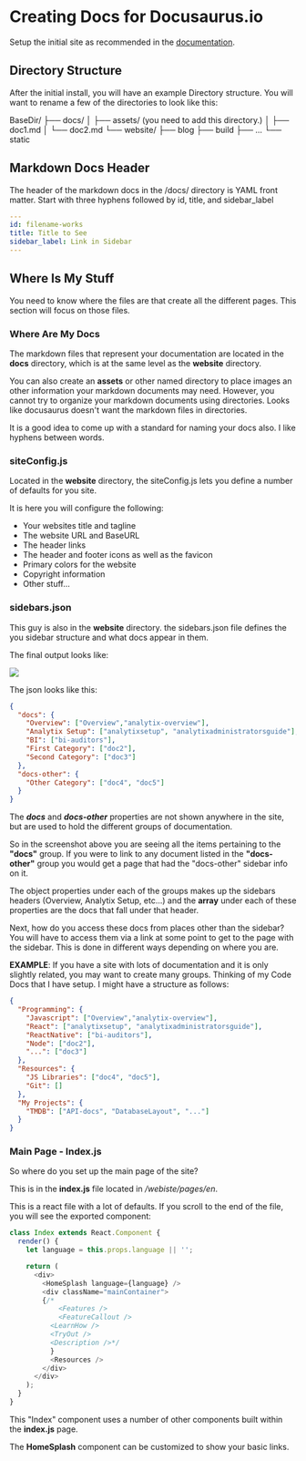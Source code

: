 # Creating Docs for Docusaurus.io 

Setup the initial site as recommended in the [documentation](https://docusaurus.io/docs/en/installation.html).



## Directory Structure

After the initial install, you will have an example Directory structure.  You will want to rename a few of the directories to look like this:

BaseDir/
├── docs/
│   ├── assets/ (you need to add this directory.)
│   ├── doc1.md
│   └── doc2.md
└── website/
    ├── blog
    ├── build
    ├── ...
    └── static



## Markdown Docs Header

The header of the markdown docs in the /docs/ directory is YAML front matter.  Start with three hyphens followed by id, title, and sidebar_label

```yaml
---
id: filename-works
title: Title to See
sidebar_label: Link in Sidebar
---
```

## Where Is My Stuff

You need to know where the files are that create all the different pages.  This section will focus on those files.

### Where Are My Docs

The markdown files that represent your documentation are located in the **docs** directory, which is at the same level as the **website** directory.

You can also create an **assets** or other named directory to place images an other information your markdown documents may need.  However, you cannot try to organize your markdown documents using directories.  Looks like docusaurus doesn't want the markdown files in directories.

It is a good idea to come up with a standard for naming your docs also.  I like hyphens between words.

### siteConfig.js

Located in the **website** directory, the siteConfig.js lets you define a number of defaults for you site.

It is here you will configure the following:

- Your websites title and tagline
- The website URL and BaseURL
- The header links
- The header and footer icons as well as the favicon
- Primary colors for the website
- Copyright information
- Other stuff...

### sidebars.json

This guy is also in the **website** directory.  the sidebars.json file defines the you sidebar structure and what docs appear in them.

The final output looks like:

![](https://dl.dropboxusercontent.com/s/lpuxhpa2bmkgqfi/DOCUSAURUS_sidebar1.png)

The json looks like this:

```json
{
  "docs": {
    "Overview": ["Overview","analytix-overview"],
    "Analytix Setup": ["analytixsetup", "analytixadministratorsguide"],
    "BI": ["bi-auditors"],
    "First Category": ["doc2"],
    "Second Category": ["doc3"]
  },
  "docs-other": {
    "Other Category": ["doc4", "doc5"]
  }
}

```

The ***docs*** and ***docs-other*** properties are not shown anywhere in the site, but are used to hold the different groups of documentation.

So in the screenshot above you are seeing all the items pertaining to the **"docs"** group.  If you were to link to any document listed in the **"docs-other"** group you would get a page that had the "docs-other" sidebar info on it.

The object properties under each of the groups makes up the sidebars headers (Overview, Analytix Setup, etc...) and the **array** under each of these properties are the docs that fall under that header.

Next, how do you access these docs from places other than the sidebar? You will have to access them via a link at some point to get to the page with the sidebar.  This is done in different ways depending on where you are.



**EXAMPLE**:  If you have a site with lots of documentation and it is only slightly related, you may want to create many groups.  Thinking of my Code Docs that I have setup.  I might have a structure as follows:

```json
{
  "Programming": {
    "Javascript": ["Overview","analytix-overview"],
    "React": ["analytixsetup", "analytixadministratorsguide"],
    "ReactNative": ["bi-auditors"],
    "Node": ["doc2"],
    "...": ["doc3"]
  },
  "Resources": {
    "JS Libraries": ["doc4", "doc5"],
    "Git": []
  },
  "My Projects": {
	"TMDB": ["API-docs", "DatabaseLayout", "..."]
  }
}

```

### Main Page - Index.js

So where do you set up the main page of the site?

This is in the **index.js** file located in */webiste/pages/en*.

This is a react file with a lot of defaults.  If you scroll to the end of the file, you will see the exported component:

```javascript
class Index extends React.Component {
  render() {
    let language = this.props.language || '';

    return (
      <div>
        <HomeSplash language={language} />
        <div className="mainContainer">
        {/*
            <Features />
            <FeatureCallout />
          <LearnHow />
          <TryOut />
          <Description />*/
          }
          <Resources />
        </div>
      </div>
    );
  }
}
```

This "Index" component uses a number of other components built within the **index.js** page.

The **HomeSplash** component can be customized to show your basic links.